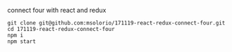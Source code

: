 connect four with react and redux

```
git clone git@github.com:msolorio/171119-react-redux-connect-four.git
cd 171119-react-redux-connect-four
npm i
npm start

```
